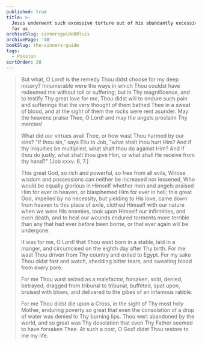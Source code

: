 ```yaml
---
published: true
title: >-
  Jesus underwent such excessive torture out of his abundantly excessive Love
  for us
archiveSlug: sinnersguide00luis
archivePage: '48'
bookSlug: the-sinners-guide
tags:
  - Passion
sortOrder: 28
---
```


> But what, O Lord! is the remedy Thou didst choose for my deep misery? Innumerable were the ways in which Thou couldst have redeemed me without toil or suffering; but in Thy magnificence, and to testify Thy great love for me, Thou didst will to endure such pain and sufferings that the very thought of them bathed Thee in a sweat of blood, and at the sight of them the rocks were rent asunder. May the heavens praise Thee, O Lord! and may the angels proclaim Thy mercies!
>
> What did our virtues avail Thee, or how wast Thou harmed by our sins? "If thou sin," says Eliu to Job, "what shalt thou hurt Him? And if thy iniquities be multiplied, what shalt thou do against Him? And if thou do justly, what shalt thou give Him, or what shall He receive from thy hand?" [Job xxxv. 6, 7.]
>
> This great God, so rich and powerful, so free from all evils, Whose wisdom and possessions can neither be increased nor lessened, Who would be equally glorious in Himself whether men and angels praised Him for ever in heaven, or blasphemed Him for ever in hell; this great God, impelled by no necessity, but yielding to His love, came down from heaven to this place of exile, clothed Himself with our nature when we were His enemies, took upon Himself our infirmities, and even death, and to heal our wounds endured torments more terrible than any that had ever before been borne, or that ever again will be undergone.
>
> It was for me, O Lord! that Thou wast born in a stable, laid in a manger, and circumcised on the eighth day after Thy birth. For me wast Thou driven from Thy country and exiled to Egypt. For my sake Thou didst fast and watch, shedding bitter tears, and sweating blood from every pore.
>
> For me Thou wast seized as a malefactor, forsaken, sold, denied, betrayed, dragged from tribunal to tribunal, buffeted, spat upon, bruised with blows, and delivered to the gibes of an infamous rabble.
>
> For me Thou didst die upon a Cross, in the sight of Thy most holy Mother, enduring poverty so great that even the consolation of a drop of water was denied to Thy burning lips. Thou wert abandoned by the world, and so great was Thy desolation that even Thy Father seemed to have forsaken Thee. At such a cost, O God! didst Thou restore to me my life.

